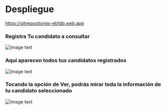# Despliegue

 https://gitrepositories-eb1db.web.app


### Registra Tu candidato a consultar
![Image text](https://res.cloudinary.com/ohtico/image/upload/v1635267112/registrar_candidato_vdliqz.png)

### Aquí aparecen todos tus candidatos registrados
![Image text](https://res.cloudinary.com/ohtico/image/upload/v1635267112/candidatos_registrados_anliu5.png)

### Tocando la opción de Ver, podrás mirar toda la información de tu candidato seleccionado
![Image text](https://res.cloudinary.com/ohtico/image/upload/v1635267112/aca_obtendras_c0aczs.png)